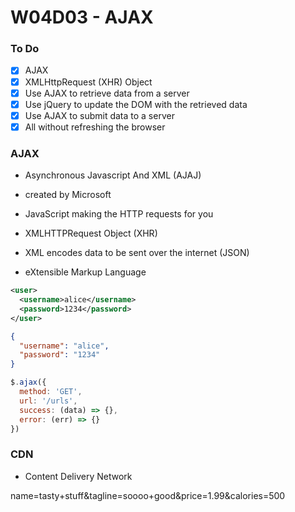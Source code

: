 # W04D03 - AJAX

### To Do
- [x] AJAX
- [x] XMLHttpRequest (XHR) Object
- [x] Use AJAX to retrieve data from a server
- [x] Use jQuery to update the DOM with the retrieved data
- [x] Use AJAX to submit data to a server
- [x] All without refreshing the browser

### AJAX
* Asynchronous Javascript And XML (AJAJ)
* created by Microsoft
* JavaScript making the HTTP requests for you
* XMLHTTPRequest Object (XHR)

* XML encodes data to be sent over the internet (JSON)
* eXtensible Markup Language

```xml
<user>
  <username>alice</username>
  <password>1234</password>
</user>
```

```json
{
  "username": "alice",
  "password": "1234"
}
```

```js
$.ajax({
  method: 'GET',
  url: '/urls',
  success: (data) => {},
  error: (err) => {}
})
```

### CDN
* Content Delivery Network



name=tasty+stuff&tagline=soooo+good&price=1.99&calories=500













